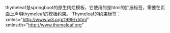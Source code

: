 thymeleaf是springboot的原生绚烂模板，它使用的是html的扩展标签，需要在页面上声明thymeleaf的模板约束。
Thymeleaf的约束标签：xmlns="http://www.w3.org/1999/xhtml" xmlns:th="http://www.thymeleaf.org"

